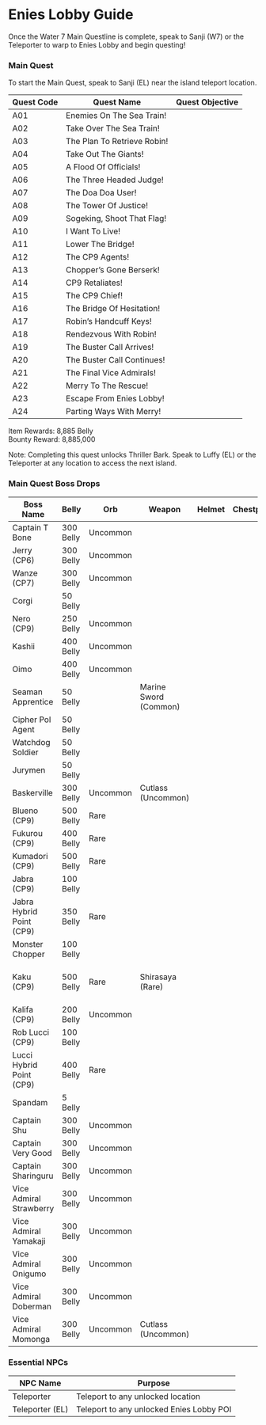 # Enies Lobby Guide

Once the Water 7 Main Questline is complete, speak to Sanji (W7) or the Teleporter to warp to Enies Lobby and begin questing!

### Main Quest

To start the Main Quest, speak to Sanji (EL) near the island teleport location.

| Quest Code| Quest Name                    | Quest Objective|
|-----------|-----------                    |-----------|
| A01       | Enemies On The Sea Train!     ||
| A02       | Take Over The Sea Train!      ||
| A03       | The Plan To Retrieve Robin!   ||
| A04       | Take Out The Giants!          ||
| A05       | A Flood Of Officials!         ||
| A06       | The Three Headed Judge!       ||
| A07       | The Doa Doa User!             ||
| A08       | The Tower Of Justice!         ||
| A09       | Sogeking, Shoot That Flag!    ||
| A10       | I Want To Live!               ||
| A11       | Lower The Bridge!             ||
| A12       | The CP9 Agents!               ||
| A13       | Chopper’s Gone Berserk!       ||
| A14       | CP9 Retaliates!               ||
| A15       | The CP9 Chief!                ||
| A16       | The Bridge Of Hesitation!     ||
| A17       | Robin’s Handcuff Keys!        ||
| A18       | Rendezvous With Robin!        ||
| A19       | The Buster Call Arrives!      ||
| A20       | The Buster Call Continues!    ||
| A21       | The Final Vice Admirals!      ||
| A22       | Merry To The Rescue!          ||
| A23       | Escape From Enies Lobby!      ||
| A24       | Parting Ways With Merry!      ||

Item Rewards: 8,885 Belly<br>
Bounty Reward: 8,885,000

Note: Completing this quest unlocks Thriller Bark. Speak to Luffy (EL) or the Teleporter at any location to access the next island.

### Main Quest Boss Drops

| Boss Name                 | Belly      | Orb       | Weapon                | Helmet    | Chestplate | Leggings  | Boots     | Other                           |
|-----------                |----------- |-----------|-----------            |-----------|----------- |-----------|-----------|-----------                      |
| Captain T Bone            | 300 Belly  | Uncommon  |                       |           |            |           |           |                                 |
| Jerry (CP6)               | 300 Belly  | Uncommon  |                       |           |            |           |           |                                 |
| Wanze (CP7)               | 300 Belly  | Uncommon  |                       |           |            |           |           |                                 |
| Corgi                     | 50 Belly   |           |                       |           |            |           |           |                                 |
| Nero (CP9)                | 250 Belly  | Uncommon  |                       |           |            |           |           |                                 |
| Kashii                    | 400 Belly  | Uncommon  |                       |           |            |           |           |                                 |
| Oimo                      | 400 Belly  | Uncommon  |                       |           |            |           |           |                                 |
| Seaman Apprentice         | 50 Belly   |           | Marine Sword (Common) |           |            |           |           |                                 |
| Cipher Pol Agent          | 50 Belly   |           |                       |           |            |           |           |                                 |
| Watchdog Soldier          | 50 Belly   |           |                       |           |            |           |           |                                 |
| Jurymen                   | 50 Belly   |           |                       |           |            |           |           |                                 |
| Baskerville               | 300 Belly  | Uncommon  | Cutlass (Uncommon)    |           |            |           |           |                                 |
| Blueno (CP9)              | 500 Belly  | Rare      |                       |           |            |           |           | Doa Fragment                    |
| Fukurou (CP9)             | 400 Belly  | Rare      |                       |           |            |           |           |                                 |
| Kumadori (CP9)            | 500 Belly  | Rare      |                       |           |            |           |           |                                 |
| Jabra (CP9)               | 100 Belly  |           |                       |           |            |           |           |                                 |
| Jabra Hybrid Point (CP9)  | 350 Belly  | Rare      |                       |           |            |           |           | Wolf Fragment                   |
| Monster Chopper           | 100 Belly  |           |                       |           |            |           |           |                                 |
| Kaku   (CP9)              | 500 Belly  | Rare      | Shirasaya (Rare)      |           |            |           |           | Giraffe Fragment, Handcuff Key 5|
| Kalifa (CP9)              | 200 Belly  | Uncommon  |                       |           |            |           |           | Awa Fragment                    |
| Rob Lucci (CP9)           | 100 Belly  |           |                       |           |            |           |           |                                 |
| Lucci Hybrid Point (CP9)  | 400 Belly  | Rare      |                       |           |            |           |           | Leopard Fragment                |
| Spandam                   | 5 Belly    |           |                       |           |            |           |           |                                 |
| Captain Shu               | 300 Belly  | Uncommon  |                       |           |            |           |           |                                 |
| Captain Very Good         | 300 Belly  | Uncommon  |                       |           |            |           |           |                                 |
| Captain Sharinguru        | 300 Belly  | Uncommon  |                       |           |            |           |           |                                 |
| Vice Admiral Strawberry   | 300 Belly  | Uncommon  |                       |           |            |           |           |                                 |
| Vice Admiral Yamakaji     | 300 Belly  | Uncommon  |                       |           |            |           |           |                                 |
| Vice Admiral Onigumo      | 300 Belly  | Uncommon  |                       |           |            |           |           |                                 |
| Vice Admiral Doberman     | 300 Belly  | Uncommon  |                       |           |            |           |           |                                 |
| Vice Admiral Momonga      | 300 Belly  | Uncommon  | Cutlass (Uncommon)    |           |            |           |           |                                 |

### Essential NPCs

| NPC Name         | Purpose                                    |
|-------------     |-----------                                 |
| Teleporter       | Teleport to any unlocked location          |
| Teleporter (EL)  | Teleport to any unlocked Enies Lobby POI   |